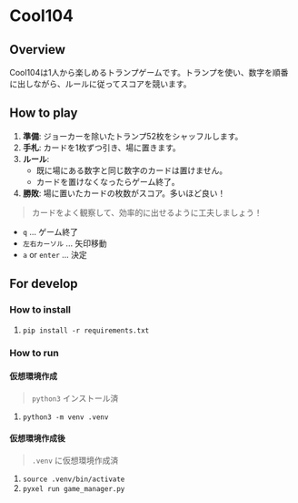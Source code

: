 # Cool104

## Overview

Cool104は1人から楽しめるトランプゲームです。トランプを使い、数字を順番に出しながら、ルールに従ってスコアを競います。

## How to play

1. **準備**: ジョーカーを除いたトランプ52枚をシャッフルします。
2. **手札**: カードを1枚ずつ引き、場に置きます。
3. **ルール**:
   - 既に場にある数字と同じ数字のカードは置けません。
   - カードを置けなくなったらゲーム終了。
4. **勝敗**: 場に置いたカードの枚数がスコア。多いほど良い！

> カードをよく観察して、効率的に出せるように工夫しましょう！

* `q` ... ゲーム終了
* `左右カーソル` ... 矢印移動
* `a` or `enter` ... 決定

## For develop

### How to install

1. `pip install -r requirements.txt`

### How to run

#### 仮想環境作成

> `python3` インストール済

1. `python3 -m venv .venv`

#### 仮想環境作成後

> `.venv` に仮想環境作成済

1. `source .venv/bin/activate`
2. `pyxel run game_manager.py`